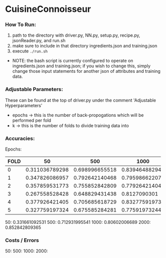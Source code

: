 # CuisineConnoisseur

### How To Run:
1. path to the directory with driver.py, NN.py, setup.py, recipe.py, jsonReader.py, and run.sh
2. make sure to include in that directory ingredients.json and training.json
3. execute `./run.sh`
  * NOTE: the bash script is currently configured to operate on ingredients.json and training.json; if you wish to change this, simply change those input statements for another json of attributes and training data.

### Adjustable Parameters:
These can be found at the top of driver.py under the comment 'Adjustable Hyperparameters'
* epochs -> this is the number of back-propogations which will be performed per fold
* k -> this is the number of folds to divide training data into

### Accuracies:

Epochs:

| FOLD 	| 50             	| 500            	| 1000           	| 2000           	|
|------	|----------------	|----------------	|----------------	|----------------	|
| 0    	| 0.311036789298 	| 0.698996655518 	| 0.839464882943 	| 0.846153846154 	|
| 1    	| 0.347826086957 	| 0.792642140468 	| 0.795986622074 	| 0.826086956522 	|
| 2    	| 0.357859531773 	| 0.755852842809 	| 0.779264214047 	| 0.886287625418 	|
| 3    	| 0.267558528428 	| 0.648829431438 	| 0.8127090301   	| 0.859531772575 	|
| 4    	| 0.377926421405 	| 0.705685618729 	| 0.832775919732 	| 0.852842809365 	|
| 5    	| 0.327759197324 	| 0.675585284281 	| 0.775919732441 	| 0.846153846154 	|

50: 0.331661092531
500: 0.712931995541
1000: 0.80602006689
2000: 0.852842809365

### Costs / Errors
50:
500:
1000:
2000:
